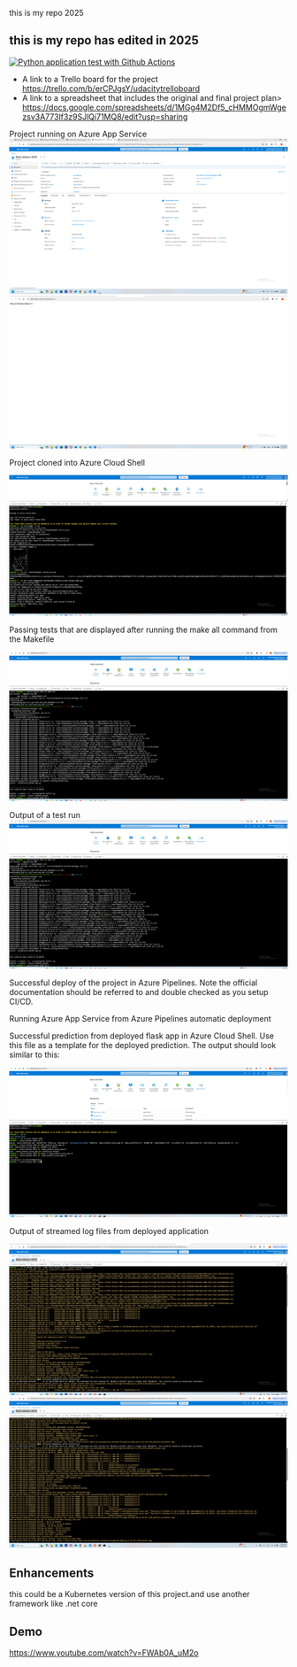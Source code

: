 this is my repo 2025
## this is my repo has edited in 2025

[![Python application test with Github Actions](https://github.com/mohamed-elmatary/azure-devops-2025/actions/workflows/main.yml/badge.svg)](https://github.com/mohamed-elmatary/azure-devops-2025/actions/workflows/main.yml)


* A link to a Trello board for the project
https://trello.com/b/erCPJgsY/udacitytrelloboard
* A link to a spreadsheet that includes the original and final project plan>
https://docs.google.com/spreadsheets/d/1MGg4M2Df5_cHMMOgmWgezsv3A773lf3z9SJlQi71MQ8/edit?usp=sharing


Project running on Azure App Service
![Project running on Azure App Service](/images/Web_App_Running_1.png)
![Project running on Azure App Service](/images/Web_App_Running_2.png)

Project cloned into Azure Cloud Shell

![Project cloned into Azure Cloud Shell](/images/Clone%20My%20Repo.png)



Passing tests that are displayed after running the make all command from the Makefile

![Passing tests that are displayed after running the make all command from the Makefile](/images/make%20all.png)


Output of a test run
![Output of a test run](/images/make%20all.png)

Successful deploy of the project in Azure Pipelines. Note the official documentation should be referred to and double checked as you setup CI/CD.



Running Azure App Service from Azure Pipelines automatic deployment

Successful prediction from deployed flask app in Azure Cloud Shell. Use this file as a template for the deployed prediction. The output should look similar to this:

![Successful prediction from deployed flask app in Azure Cloud Shell](/images/Successful%20prediction%20from%20deployed%20flask%20app%20in%20Azure%20Cloud%20Shell.png)

Output of streamed log files from deployed application

![Output of streamed log files from deployed application](/images/webApp_log1.png)
![Output of streamed log files from deployed application](/images/webApp_log2.png)


## Enhancements

this could be a Kubernetes version of this project.and use another framework like .net core

## Demo 

https://www.youtube.com/watch?v=FWAb0A_uM2o


